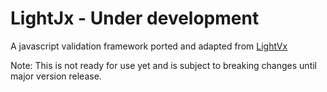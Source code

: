 # LightJx - Under development

A javascript validation framework ported and adapted from [LightVx](https://github.com/TjWheeler/LightVx)

Note: This is not ready for use yet and is subject to breaking changes until major version release.

